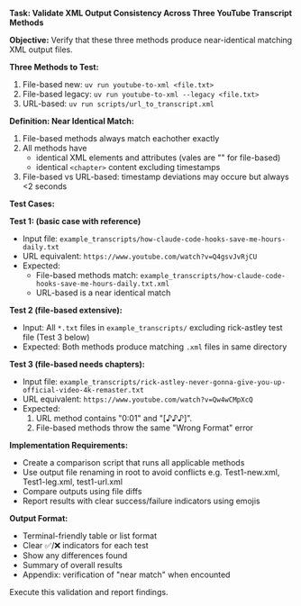 **Task: Validate XML Output Consistency Across Three YouTube Transcript Methods**

**Objective:** Verify that these three methods produce near-identical matching XML output files.

**Three Methods to Test:**
1. File-based new: `uv run youtube-to-xml <file.txt>`
2. File-based legacy: `uv run youtube-to-xml --legacy <file.txt>`
3. URL-based: `uv run scripts/url_to_transcript.xml`

**Definition: Near Identical Match:**
1. File-based methods always match eachother exactly
2. All methods have
   - identical XML elements and attributes (vales are "" for file-based)
   - identical `<chapter>` content excluding timestamps
3. File-based vs URL-based: timestamp deviations may occure but always <2 seconds

**Test Cases:**

**Test 1: (basic case with reference)**
- Input file: `example_transcripts/how-claude-code-hooks-save-me-hours-daily.txt`
- URL equivalent: `https://www.youtube.com/watch?v=Q4gsvJvRjCU`
- Expected:
   - File-based methods match: `example_transcripts/how-claude-code-hooks-save-me-hours-daily.txt.xml`
   - URL-based is a near identical match 

**Test 2 (file-based extensive):**
- Input: All `*.txt` files in `example_transcripts/` excluding rick-astley test file (Test 3 below)
- Expected: Both methods produce matching `.xml` files in same directory

**Test 3 (file-based needs chapters):**
- Input file: `example_transcripts/rick-astley-never-gonna-give-you-up-official-video-4k-remaster.txt`
- URL equivalent: `https://www.youtube.com/watch?v=Qw4wCMpXcQ`
- Expected:
   1. URL method contains "0:01" and "[♪♪♪]".
   2. File-based methods throw the same "Wrong Format" error

**Implementation Requirements:**
- Create a comparison script that runs all applicable methods
- Use output file renaming in root to avoid conflicts e.g. Test1-new.xml, Test1-leg.xml, test1-url.xml
- Compare outputs using file diffs
- Report results with clear success/failure indicators using emojis

**Output Format:**
- Terminal-friendly table or list format
- Clear ✅/❌ indicators for each test
- Show any differences found
- Summary of overall results
- Appendix: verification of "near match" when encounted

Execute this validation and report findings.